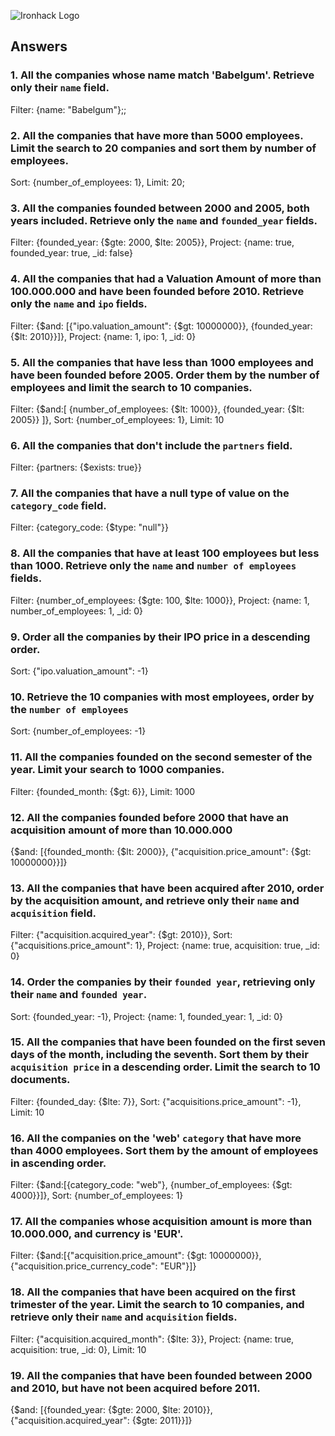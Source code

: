 ![Ironhack Logo](https://i.imgur.com/1QgrNNw.png)

## Answers

### 1. All the companies whose name match 'Babelgum'. Retrieve only their `name` field.

Filter: {name: "Babelgum"};;

### 2. All the companies that have more than 5000 employees. Limit the search to 20 companies and sort them by **number of employees**.

Sort: {number_of_employees: 1},
Limit: 20;

### 3. All the companies founded between 2000 and 2005, both years included. Retrieve only the `name` and `founded_year` fields.

Filter: {founded_year: {$gte: 2000, $lte: 2005}},
Project: {name: true, founded_year: true, _id: false}

### 4. All the companies that had a Valuation Amount of more than 100.000.000 and have been founded before 2010. Retrieve only the `name` and `ipo` fields.

Filter: {$and: [{"ipo.valuation_amount": {$gt: 10000000}}, {founded_year:{$lt: 2010}}]},
Project: {name: 1, ipo: 1, _id: 0}
### 5. All the companies that have less than 1000 employees and have been founded before 2005. Order them by the number of employees and limit the search to 10 companies.

Filter: {$and:[ {number_of_employees: {$lt: 1000}}, {founded_year: {$lt: 2005}} ]},
Sort: {number_of_employees: 1},
Limit: 10

### 6. All the companies that don't include the `partners` field.

Filter: {partners: {$exists: true}}

### 7. All the companies that have a null type of value on the `category_code` field.

Filter: {category_code: {$type: "null"}}

### 8. All the companies that have at least 100 employees but less than 1000. Retrieve only the `name` and `number of employees` fields.

Filter: {number_of_employees: {$gte: 100, $lte: 1000}},
Project: {name: 1, number_of_employees: 1, _id: 0}

### 9. Order all the companies by their IPO price in a descending order.

Sort: {"ipo.valuation_amount": -1}

### 10. Retrieve the 10 companies with most employees, order by the `number of employees`

Sort: {number_of_employees: -1}

### 11. All the companies founded on the second semester of the year. Limit your search to 1000 companies.

Filter: {founded_month: {$gt: 6}},
Limit: 1000

### 12. All the companies founded before 2000 that have an acquisition amount of more than 10.000.000

{$and: [{founded_month: {$lt: 2000}}, {"acquisition.price_amount": {$gt: 10000000}}]}

### 13. All the companies that have been acquired after 2010, order by the acquisition amount, and retrieve only their `name` and `acquisition` field.

Filter: {"acquisition.acquired_year": {$gt: 2010}},
Sort: {"acquisitions.price_amount": 1},
Project: {name: true, acquisition: true, _id: 0}

### 14. Order the companies by their `founded year`, retrieving only their `name` and `founded year`.

Sort: {founded_year: -1},
Project: {name: 1, founded_year: 1, _id: 0}

### 15. All the companies that have been founded on the first seven days of the month, including the seventh. Sort them by their `acquisition price` in a descending order. Limit the search to 10 documents.

Filter: {founded_day: {$lte: 7}},
Sort: {"acquisitions.price_amount": -1},
Limit: 10

### 16. All the companies on the 'web' `category` that have more than 4000 employees. Sort them by the amount of employees in ascending order.

Filter: {$and:[{category_code: "web"}, {number_of_employees: {$gt: 4000}}]},
Sort: {number_of_employees: 1}

### 17. All the companies whose acquisition amount is more than 10.000.000, and currency is 'EUR'.

Filter: {$and:[{"acquisition.price_amount": {$gt: 10000000}}, {"acquisition.price_currency_code": "EUR"}]}

### 18. All the companies that have been acquired on the first trimester of the year. Limit the search to 10 companies, and retrieve only their `name` and `acquisition` fields.

Filter: {"acquisition.acquired_month": {$lte: 3}},
Project: {name: true, acquisition: true, _id: 0},
Limit: 10


### 19. All the companies that have been founded between 2000 and 2010, but have not been acquired before 2011.

{$and: [{founded_year: {$gte: 2000, $lte: 2010}}, {"acquisition.acquired_year": {$gte: 2011}}]}
